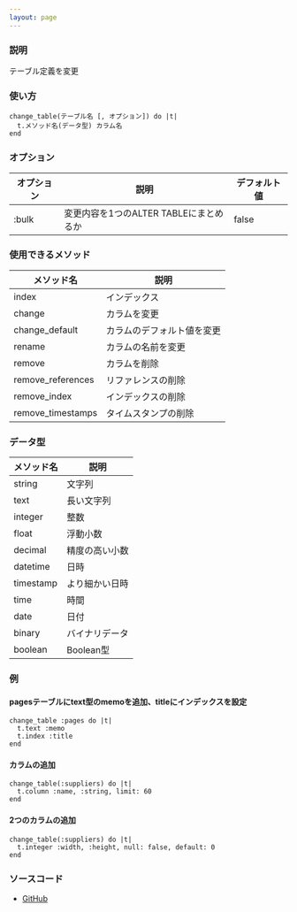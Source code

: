 ```yaml
---
layout: page
---
```

### 説明
テーブル定義を変更

### 使い方
    change_table(テーブル名 [, オプション]) do |t|
      t.メソッド名(データ型) カラム名
    end

### オプション

オプション | 説明                          | デフォルト値
------|-----------------------------|-------
:bulk | 変更内容を1つのALTER TABLEにまとめるか | false

### 使用できるメソッド

メソッド名            | 説明
------------------|--------------
index             | インデックス
change            | カラムを変更
change_default    | カラムのデフォルト値を変更
rename            | カラムの名前を変更
remove            | カラムを削除
remove_references | リファレンスの削除
remove_index      | インデックスの削除
remove_timestamps | タイムスタンプの削除

### データ型

メソッド名    | 説明
----------|---------
string    | 文字列
text      | 長い文字列
integer   | 整数
float     | 浮動小数
decimal   | 精度の高い小数
datetime  | 日時
timestamp | より細かい日時
time      | 時間
date      | 日付
binary    | バイナリデータ
boolean   | Boolean型

### 例
#### pagesテーブルにtext型のmemoを追加、titleにインデックスを設定
    change_table :pages do |t|
      t.text :memo
      t.index :title
    end

#### カラムの追加
    change_table(:suppliers) do |t|
      t.column :name, :string, limit: 60
    end

#### 2つのカラムの追加
    change_table(:suppliers) do |t|
      t.integer :width, :height, null: false, default: 0
    end

### ソースコード
* [GitHub](https://github.com/rails/rails/blob/f33d52c95217212cbacc8d5e44b5a8e3cdc6f5b3/activerecord/lib/active_record/connection_adapters/abstract/schema_statements.rb#L471)